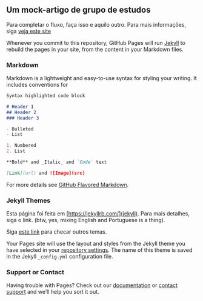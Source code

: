 ## Um mock-artigo de grupo de estudos

Para completar o fluxo, faça isso e aquilo outro. Para mais informações, siga [veja este site](https://google.com/) 


Whenever you commit to this repository, GitHub Pages will run [Jekyll](https://jekyllrb.com/) to rebuild the pages in your site, from the content in your Markdown files.

### Markdown

Markdown is a lightweight and easy-to-use syntax for styling your writing. It includes conventions for

```markdown
Syntax highlighted code block

# Header 1
## Header 2
### Header 3

- Bulleted
- List

1. Numbered
2. List

**Bold** and _Italic_ and `Code` text

[Link](url) and ![Image](src)
```

For more details see [GitHub Flavored Markdown](https://guides.github.com/features/mastering-markdown/).

### Jekyll Themes

Esta página foi feita em [https://jekyllrb.com/](jekyll). Para mais detalhes, siga o link. (btw, yes, mixing English and Portuguese is a thing).

Siga [este link](http://jekyllthemes.org/) para checar outros temas.

Your Pages site will use the layout and styles from the Jekyll theme you have selected in your [repository settings](https://github.com/ericlesaquiles/senior-wms-tentative-blog/settings/pages). The name of this theme is saved in the Jekyll `_config.yml` configuration file.

### Support or Contact

Having trouble with Pages? Check out our [documentation](https://docs.github.com/categories/github-pages-basics/) or [contact support](https://support.github.com/contact) and we’ll help you sort it out.

